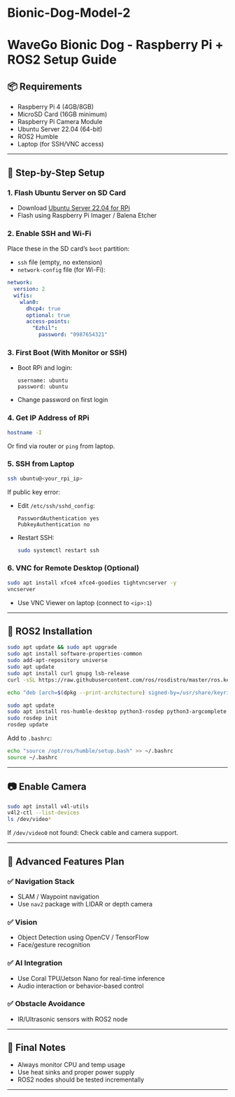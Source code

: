 # Bionic-Dog-Model-2

# WaveGo Bionic Dog - Raspberry Pi + ROS2 Setup Guide

## 📦 Requirements
- Raspberry Pi 4 (4GB/8GB)
- MicroSD Card (16GB minimum)
- Raspberry Pi Camera Module
- Ubuntu Server 22.04 (64-bit)
- ROS2 Humble
- Laptop (for SSH/VNC access)

---

## 🔧 Step-by-Step Setup

### 1. Flash Ubuntu Server on SD Card
- Download [Ubuntu Server 22.04 for RPi](https://ubuntu.com/download/raspberry-pi)
- Flash using Raspberry Pi Imager / Balena Etcher

### 2. Enable SSH and Wi-Fi
Place these in the SD card’s `boot` partition:
- `ssh` file (empty, no extension)
- `network-config` file (for Wi-Fi):

```yaml
network:
  version: 2
  wifis:
    wlan0:
      dhcp4: true
      optional: true
      access-points:
        "Ezhil":
          password: "0987654321"
```

### 3. First Boot (With Monitor or SSH)
- Boot RPi and login:
  ```
  username: ubuntu
  password: ubuntu
  ```
- Change password on first login

### 4. Get IP Address of RPi
```bash
hostname -I
```

Or find via router or `ping` from laptop.

### 5. SSH from Laptop
```bash
ssh ubuntu@<your_rpi_ip>
```

If public key error:
- Edit `/etc/ssh/sshd_config`:
  ```
  PasswordAuthentication yes
  PubkeyAuthentication no
  ```
- Restart SSH:
  ```bash
  sudo systemctl restart ssh
  ```

### 6. VNC for Remote Desktop (Optional)
```bash
sudo apt install xfce4 xfce4-goodies tightvncserver -y
vncserver
```
- Use VNC Viewer on laptop (connect to `<ip>:1`)

---

## 🤖 ROS2 Installation
```bash
sudo apt update && sudo apt upgrade
sudo apt install software-properties-common
sudo add-apt-repository universe
sudo apt update
sudo apt install curl gnupg lsb-release
curl -sSL https://raw.githubusercontent.com/ros/rosdistro/master/ros.key | sudo tee /usr/share/keyrings/ros-archive-keyring.gpg > /dev/null
```

```bash
echo "deb [arch=$(dpkg --print-architecture) signed-by=/usr/share/keyrings/ros-archive-keyring.gpg] http://packages.ros.org/ros2/ubuntu $(lsb_release -cs) main" | sudo tee /etc/apt/sources.list.d/ros2.list > /dev/null
```

```bash
sudo apt update
sudo apt install ros-humble-desktop python3-rosdep python3-argcomplete -y
sudo rosdep init
rosdep update
```

Add to `.bashrc`:
```bash
echo "source /opt/ros/humble/setup.bash" >> ~/.bashrc
source ~/.bashrc
```

---

## 📷 Enable Camera
```bash
sudo apt install v4l-utils
v4l2-ctl --list-devices
ls /dev/video*
```
If `/dev/video0` not found: Check cable and camera support.

---

## 🧠 Advanced Features Plan
### ✅ Navigation Stack
- SLAM / Waypoint navigation
- Use `nav2` package with LIDAR or depth camera

### ✅ Vision
- Object Detection using OpenCV / TensorFlow
- Face/gesture recognition

### ✅ AI Integration
- Use Coral TPU/Jetson Nano for real-time inference
- Audio interaction or behavior-based control

### ✅ Obstacle Avoidance
- IR/Ultrasonic sensors with ROS2 node

---

## 🚀 Final Notes
- Always monitor CPU and temp usage
- Use heat sinks and proper power supply
- ROS2 nodes should be tested incrementally

---

